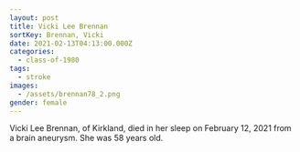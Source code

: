 ```yaml
---
layout: post
title: Vicki Lee Brennan
sortKey: Brennan, Vicki
date: 2021-02-13T04:13:00.000Z
categories:
  - class-of-1980
tags:
  - stroke
images:
  - /assets/brennan78_2.png
gender: female
---
```

Vicki Lee Brennan, of Kirkland, died in her sleep on February 12, 2021 from a brain aneurysm. She was 58 years old.